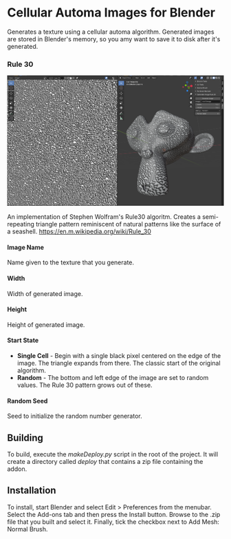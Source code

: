 # Cellular Automa Images for Blender

Generates a texture using a cellular automa algorithm.  Generated images are stored in Blender's memory, so you amy want to save it to disk after it's generated.

### Rule 30

![Texture generated with Rule 30](doc/rule30Monkey.png)

An implementation of Stephen Wolfram's Rule30 algoritm.  Creates a semi-repeating triangle pattern reminiscent of natural patterns like the surface of a seashell.  https://en.m.wikipedia.org/wiki/Rule_30


#### Image Name
Name given to the texture that you generate.

#### Width
Width of generated image.

#### Height
Height of generated image.

#### Start State
- **Single Cell** - Begin with a single black pixel centered on the edge of the image.  The triangle expands from there.  The classic start of the original algorithm.
- **Random** - The bottom and left edge of the image are set to random values.  The Rule 30 pattern grows out of these.

#### Random Seed

Seed to initialize the random number generator.



## Building

To build, execute the *makeDeploy.py* script in the root of the project.  It will create a directory called *deploy* that contains a zip file containing the addon.

## Installation

To install, start Blender and select Edit > Preferences from the menubar.  Select the Add-ons tab and then press the Install button.  Browse to the .zip file that you built and select it.  Finally, tick the checkbox next to Add Mesh: Normal Brush.



